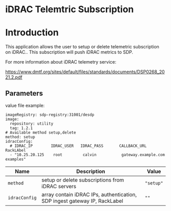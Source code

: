 # iDRAC Telemtric Subscription

# Introduction

This application allows the user to setup or delete telemetric subscription on iDRAC..
This subscription will push iDRAC metrics to SDP.

For more information about iDRAC telemetry service:

https://www.dmtf.org/sites/default/files/standards/documents/DSP0268_2021.2.pdf

## Parameters

value file example:
```
imageRegistry: sdp-registry:31001/desdp
image:
  repository: utility
  tag: 1.2.1
# Available method setup,delete
method: setup
idracConfig:
  # IDRAC_IP        IDRAC_USER   IDRAC_PASS       CALLBACK_URL                 RackLAbel
  - "10.25.20.125    root         calvin           gateway.example.com          examples"
```

| Name                      | Description                                     | Value |
| ------------------------- | ----------------------------------------------- | ----- |
| `method`    | setup or delete subscriptions from iDRAC servers              | `"setup"`  |
| `idracConfig` | array contain iDRAC IPs, authentication, SDP ingest gateway IP, RackLabel | `""`  |
